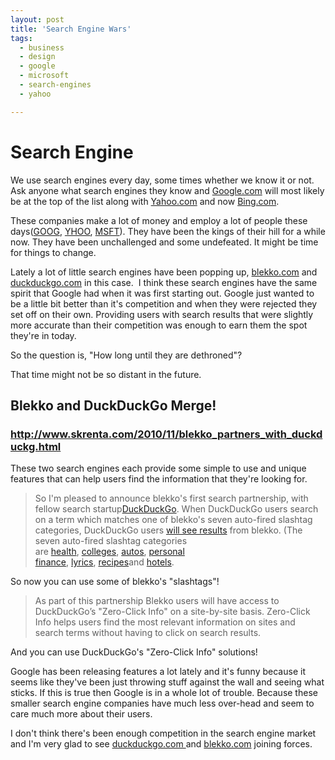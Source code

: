 ```yaml
---
layout: post
title: 'Search Engine Wars'
tags:
  - business
  - design
  - google
  - microsoft
  - search-engines
  - yahoo

---
```


<h1>Search Engine</h1>
We use search engines every day, some times whether we know it or not. Ask anyone what search engines they know and <a title="Google Inc." href="http://www.google.com">Google.com</a> will most likely be at the top of the list along with <a title="Yahoo Inc." href="http://www.yahoo.com">Yahoo.com</a> and now <a title="Microsoft Bing" href="http://www.bing.com">Bing.com</a>.

These companies make a lot of money and employ a lot of people these days(<a title="Google Stock Ticker" href="http://www.google.com/finance?q=NASDAQ:GOOG&amp;fstype=ii">GOOG</a>, <a title="Yahoo Stock Ticker" href="http://www.google.com/finance?q=NASDAQ:YHOO&amp;fstype=ii">YHOO</a>, <a title="Microsoft Stock Ticker" href="http://www.google.com/finance?q=NASDAQ:MSFT&amp;fstype=ii">MSFT</a>). They have been the kings of their hill for a while now. They have been unchallenged and some undefeated. It might be time for things to change.

Lately a lot of little search engines have been popping up, <a title="Blekko Search Engine" href="http://www.blekko.com">blekko.com</a> and <a title="DuckDuckGo Search Engine" href="http://www.duckduckgo.com">duckduckgo.com</a> in this case.  I think these search engines have the same spirit that Google had when it was first starting out. Google just wanted to be a little bit better than it's competition and when they were rejected they set off on their own. Providing users with search results that were slightly more accurate than their competition was enough to earn them the spot they're in today.

So the question is, "How long until they are dethroned"?

That time might not be so distant in the future.
<h2>Blekko and DuckDuckGo Merge!</h2>
<h3><a title="Blekko and DuckDuckGo Merge" href="http://www.skrenta.com/2010/11/blekko_partners_with_duckduckg.html">http://www.skrenta.com/2010/11/blekko_partners_with_duckduckg.html</a></h3>
These two search engines each provide some simple to use and unique features that can help users find the information that they're looking for.
<blockquote>So I'm pleased to announce blekko's first search partnership, with fellow search startup<a href="http://duckduckgo.com/">DuckDuckGo</a>. When DuckDuckGo users search on a term which matches one of blekko's seven auto-fired slashtag categories, DuckDuckGo users <a href="http://duckduckgo.com/?q=cure+for+headaches">will see results</a> from blekko. (The seven auto-fired slashtag categories are <a href="http://blekko.com/ws/+%2Fhealth">health</a>, <a href="http://blekko.com/ws/+%2Fcolleges">colleges</a>, <a href="http://blekko.com/ws/+%2Fautos">autos</a>, <a href="http://blekko.com/ws/+%2Fmoney">personal finance</a>, <a href="http://blekko.com/ws/+%2Flyrics">lyrics</a>, <a href="http://blekko.com/ws/+%2Frecipes">recipes</a>and <a href="http://blekko.com/ws/+%2Fhotels">hotels</a>.</blockquote>
So now you can use some of blekko's "slashtags"!
<blockquote>As part of this partnership Blekko users will have access to DuckDuckGo’s "Zero-Click Info" on a site-by-site basis. Zero-Click Info helps users find the most relevant information on sites and search terms without having to click on search results.</blockquote>
And you can use DuckDuckGo's "Zero-Click Info" solutions!

Google has been releasing features a lot lately and it's funny because it seems like they've been just throwing stuff against the wall and seeing what sticks. If this is true then Google is in a whole lot of trouble. Because these smaller search engine companies have much less over-head and seem to care much more about their users.

I don't think there's been enough competition in the search engine market and I'm very glad to see <a title="DuckDuckGo Search Engine" href="http://www.duckduckgo.com">duckduckgo.com </a>and <a title="Blekko search engine" href="http://www.blekko.com">blekko.com</a> joining forces.
